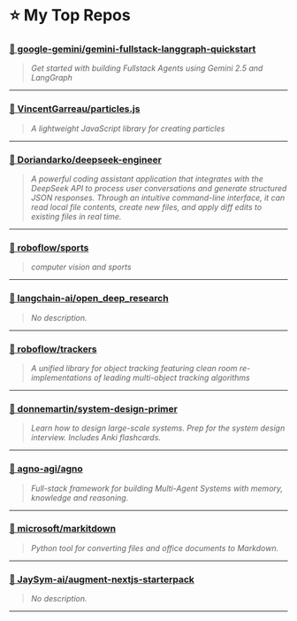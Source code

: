 # ⭐ My Top Repos

### [📌 google-gemini/gemini-fullstack-langgraph-quickstart](https://github.com/google-gemini/gemini-fullstack-langgraph-quickstart)
> _Get started with building Fullstack Agents using Gemini 2.5 and LangGraph_

---

### [📌 VincentGarreau/particles.js](https://github.com/VincentGarreau/particles.js)
> _A lightweight JavaScript library for creating particles_

---

### [📌 Doriandarko/deepseek-engineer](https://github.com/Doriandarko/deepseek-engineer)
> _A powerful coding assistant application that integrates with the DeepSeek API to process user conversations and generate structured JSON responses. Through an intuitive command-line interface, it can read local file contents, create new files, and apply diff edits to existing files in real time._

---

### [📌 roboflow/sports](https://github.com/roboflow/sports)
> _computer vision and sports_

---

### [📌 langchain-ai/open_deep_research](https://github.com/langchain-ai/open_deep_research)
> _No description._

---

### [📌 roboflow/trackers](https://github.com/roboflow/trackers)
> _A unified library for object tracking featuring clean room re-implementations of leading multi-object tracking algorithms_

---

### [📌 donnemartin/system-design-primer](https://github.com/donnemartin/system-design-primer)
> _Learn how to design large-scale systems. Prep for the system design interview.  Includes Anki flashcards._

---

### [📌 agno-agi/agno](https://github.com/agno-agi/agno)
> _Full-stack framework for building Multi-Agent Systems with memory, knowledge and reasoning._

---

### [📌 microsoft/markitdown](https://github.com/microsoft/markitdown)
> _Python tool for converting files and office documents to Markdown._

---

### [📌 JaySym-ai/augment-nextjs-starterpack](https://github.com/JaySym-ai/augment-nextjs-starterpack)
> _No description._

---

